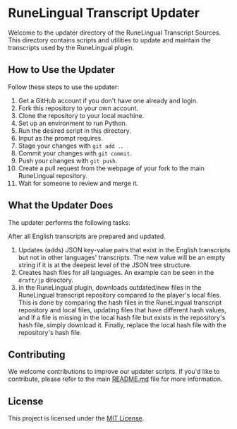 # RuneLingual Transcript Updater

Welcome to the updater directory of the RuneLingual Transcript Sources. This directory contains scripts and utilities to update and maintain the transcripts used by the RuneLingual plugin.

## How to Use the Updater

Follow these steps to use the updater:

1. Get a GitHub account if you don't have one already and login.
2. Fork this repository to your own account.
3. Clone the repository to your local machine.
4. Set up an environment to run Python.
5. Run the desired script in this directory.
6. Input as the prompt requires.
7. Stage your changes with `git add .`.
8. Commit your changes with `git commit`.
9. Push your changes with `git push`.
10. Create a pull request from the webpage of your fork to the main RuneLingual repository.
11. Wait for someone to review and merge it.

## What the Updater Does

The updater performs the following tasks:

After all English transcripts are prepared and updated.
1. Updates (adds) JSON key-value pairs that exist in the English transcripts but not in other languages' transcripts. The new value will be an empty string if it is at the deepest level of the JSON tree structure.
2. Creates hash files for all languages. An example can be seen in the `draft/jp` directory.
3. In the RuneLingual plugin, downloads outdated/new files in the RuneLingual transcript repository compared to the player's local files. This is done by comparing the hash files in the RuneLingual transcript repository and local files, updating files that have different hash values, and if a file is missing in the local hash file but exists in the repository's hash file, simply download it. Finally, replace the local hash file with the repository's hash file.

## Contributing

We welcome contributions to improve our updater scripts. If you'd like to contribute, please refer to the main [README.md](../README.md) file for more information.

## License

This project is licensed under the [MIT License](../LICENSE).
